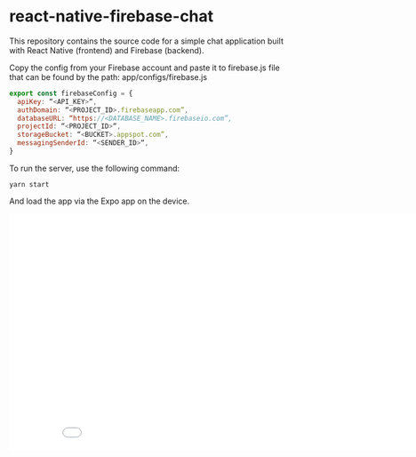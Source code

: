# react-native-firebase-chat
This repository contains the source code for a simple chat application built with React Native (frontend) and Firebase (backend).

Copy the config from your Firebase account and paste it to firebase.js file that can be found by the path: app/configs/firebase.js 

```javascript
export const firebaseConfig = {
  apiKey: “<API_KEY>“,
  authDomain: “<PROJECT_ID>.firebaseapp.com”,
  databaseURL: “https://<DATABASE_NAME>.firebaseio.com”,
  projectId: “<PROJECT_ID>“,
  storageBucket: “<BUCKET>.appspot.com”,
  messagingSenderId: “<SENDER_ID>“,
}
```

To run the server, use the following command:

```
yarn start
```

And load the app via the Expo app on the device.

<iframe width="880" height="425" frameborder="0" src="//cdn.rawgit.com/dabbott/react-native-web-player/gh-v1.10.0/index.html"></iframe>
